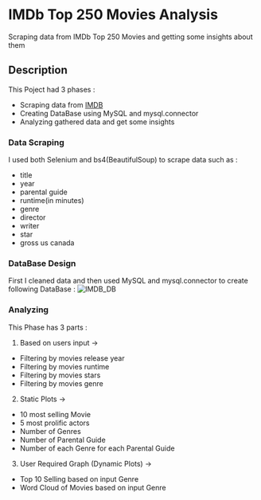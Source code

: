 
# IMDb Top 250 Movies Analysis

Scraping data from IMDb Top 250 Movies and getting some insights about them

## Description

This Poject had 3 phases : 

- Scraping data from [IMDB](https://www.imdb.com/chart/top/?ref_=nv_mv_250)
- Creating DataBase using MySQL and mysql.connector
- Analyzing gathered data and get some insights

### Data Scraping

I used both Selenium and bs4(BeautifulSoup) to scrape data such as :  
- title
- year
- parental guide
- runtime(in minutes)
- genre
- director
- writer
- star
- gross us canada

### DataBase Design

First I cleaned data and then used MySQL and mysql.connector to create following DataBase :
![IMDB_DB](https://github.com/MiladNooraei/IMDb-Top-250-Movies-Analysis/assets/108691050/64b676bc-7f25-4ac2-b1f4-7a48da5996ad)

### Analyzing

This Phase has 3 parts : 
1. Based on users input ->
  - Filtering by movies release year
  - Filtering by movies runtime
  - Filtering by movies stars
  - Filtering by movies genre

2. Static Plots ->
  - 10 most selling Movie
  - 5 most prolific actors
  - Number of Genres
  - Number of Parental Guide
  - Number of each Genre for each Parental Guide

3. User Required Graph (Dynamic Plots) ->
  - Top 10 Selling based on input Genre
  - Word Cloud of Movies based on input Genre

